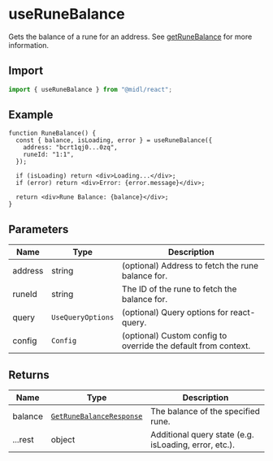 # useRuneBalance

Gets the balance of a rune for an address. See [getRuneBalance](../actions/getRuneBalance.md) for more information.

## Import

```ts
import { useRuneBalance } from "@midl/react";
```

## Example

```tsx
function RuneBalance() {
  const { balance, isLoading, error } = useRuneBalance({
    address: "bcrt1qj0...0zq",
    runeId: "1:1",
  });

  if (isLoading) return <div>Loading...</div>;
  if (error) return <div>Error: {error.message}</div>;

  return <div>Rune Balance: {balance}</div>;
}
```

## Parameters

| Name    | Type              | Description                                                    |
| ------- | ----------------- | -------------------------------------------------------------- |
| address | string            | (optional) Address to fetch the rune balance for.              |
| runeId  | string            | The ID of the rune to fetch the balance for.                   |
| query   | `UseQueryOptions` | (optional) Query options for react-query.                      |
| config  | `Config`          | (optional) Custom config to override the default from context. |

## Returns

| Name    | Type                                                                            | Description                                           |
| ------- | ------------------------------------------------------------------------------- | ----------------------------------------------------- |
| balance | [`GetRuneBalanceResponse`](../actions/getRuneBalance.md#getrunebalanceresponse) | The balance of the specified rune.                    |
| ...rest | object                                                                          | Additional query state (e.g. isLoading, error, etc.). |
